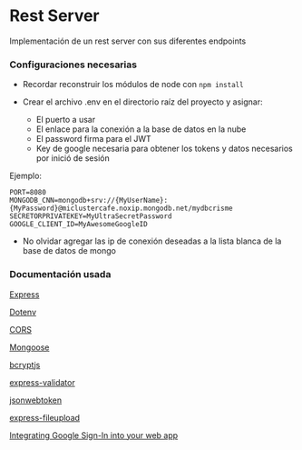 # **Rest Server**

Implementación de un rest server con sus diferentes endpoints

### **Configuraciones necesarias**

* Recordar reconstruir los módulos de node con ``` npm install ```

* Crear el archivo .env en el directorio raíz del proyecto y asignar:
    * El puerto a usar
    * El enlace para la conexión a la base de datos en la nube
    * El password firma para el JWT
    * Key de google necesaria para obtener los tokens y datos necesarios por inició de sesión

Ejemplo:
```
PORT=8080
MONGODB_CNN=mongodb+srv://{MyUserName}:{MyPassword}@miclustercafe.noxip.mongodb.net/mydbcrisme
SECRETORPRIVATEKEY=MyUltraSecretPassword
GOOGLE_CLIENT_ID=MyAwesomeGoogleID
```

* No olvidar agregar las ip de conexión deseadas a la lista blanca de la base de datos de mongo

### **Documentación usada**

[Express](https://www.npmjs.com/package/express)

[Dotenv](https://www.npmjs.com/package/dotenv)

[CORS](https://www.npmjs.com/package/cors)

[Mongoose](https://mongoosejs.com/)

[bcryptjs](https://www.npmjs.com/package/bcryptjs)

[express-validator](https://www.npmjs.com/package/express-validator)

[jsonwebtoken](https://www.npmjs.com/package/jsonwebtoken)

[express-fileupload](https://www.npmjs.com/package/express-fileupload)

[Integrating Google Sign-In into your web app](https://developers.google.com/identity/sign-in/web/sign-in)
